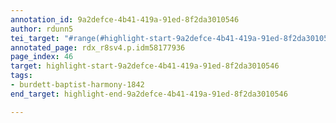 ```yaml
---
annotation_id: 9a2defce-4b41-419a-91ed-8f2da3010546
author: rdunn5
tei_target: "#range(#highlight-start-9a2defce-4b41-419a-91ed-8f2da3010546, #highlight-end-9a2defce-4b41-419a-91ed-8f2da3010546)"
annotated_page: rdx_r8sv4.p.idm58177936
page_index: 46
target: highlight-start-9a2defce-4b41-419a-91ed-8f2da3010546
tags:
- burdett-baptist-harmony-1842
end_target: highlight-end-9a2defce-4b41-419a-91ed-8f2da3010546

---
```

